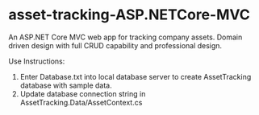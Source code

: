 # asset-tracking-ASP.NETCore-MVC
An ASP.NET Core MVC web app for tracking company assets. Domain driven design with full CRUD capability and professional design.

Use Instructions:
1. Enter Database.txt into local database server to create AssetTracking database with sample data.
2. Update database connection string in AssetTracking.Data/AssetContext.cs
